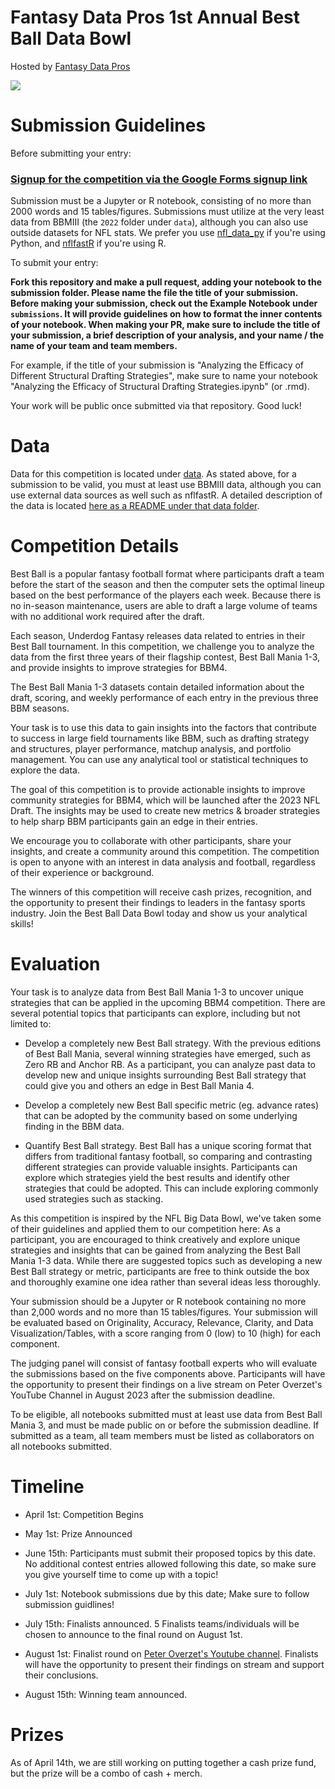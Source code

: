 # Fantasy Data Pros 1st Annual Best Ball Data Bowl

Hosted by [Fantasy Data Pros](https://www.fantasydatapros.com)

<img src="https://i.imgur.com/2mpLjzV.png">

# Submission Guidelines

Before submitting your entry:

### [Signup for the competition via the Google Forms signup link](https://docs.google.com/forms/d/e/1FAIpQLSeSK_A4Tn_Sw4gGD_Qc49-cOQPIbJtNIgp8JKpLKpWxjPsPow/viewform?usp=sf_link)

Submission must be a Jupyter or R notebook, consisting of no more than 2000 words and 15 tables/figures. Submissions must utilize at the very least data from BBMIII (the `2022` folder under `data`), although you can also use outside datasets for NFL stats. We prefer you use [nfl_data_py](https://github.com/cooperdff/nfl_data_py) if you're using Python, and [nflfastR](https://github.com/nflverse/nflfastR/) if you're using R. 

To submit your entry:

**Fork this repository and make a pull request, adding your notebook to the submission folder. Please name the file the title of your submission. Before making your submission, check out the Example Notebook under `submissions`. It will provide guidelines on how to format the inner contents of your notebook. When making your PR, make sure to include the title of your submission, a brief description of your analysis, and your name / the name of your team and team members.**

For example, if the title of your submission is "Analyzing the Efficacy of Different Structural Drafting Strategies", make sure to name your notebook "Analyzing the Efficacy of Structural Drafting Strategies.ipynb" (or .rmd).

Your work will be public once submitted via that repository. Good luck!

# Data

Data for this competition is located under [data](https://github.com/fantasydatapros/best-ball-data-bowl/tree/master/data). As stated above, for a submission to be valid, you must at least use BBMIII data, although you can use external data sources as well such as nflfastR. A detailed description of the data is located [here as a README under that data folder](https://github.com/fantasydatapros/best-ball-data-bowl/blob/master/data/README.md).

# Competition Details

Best Ball is a popular fantasy football format where participants draft a team before the start of the season and then the computer sets the optimal lineup based on the best performance of the players each week. Because there is no in-season maintenance, users are able to draft a large volume of teams with no additional work required after the draft.

Each season, Underdog Fantasy releases data related to entries in their Best Ball tournament. In this competition, we challenge you to analyze the data from the first three years of their flagship contest, Best Ball Mania 1-3, and provide insights to improve strategies for BBM4.

The Best Ball Mania 1-3 datasets contain detailed information about the draft, scoring, and weekly performance of each entry in the previous three BBM seasons.

Your task is to use this data to gain insights into the factors that contribute to success in large field tournaments like BBM, such as drafting strategy and structures, player performance, matchup analysis, and portfolio management. You can use any analytical tool or statistical techniques to explore the data.

The goal of this competition is to provide actionable insights to improve community strategies for BBM4, which will be launched after the 2023 NFL Draft. The insights may be used to create new metrics & broader strategies to help sharp BBM participants gain an edge in their entries.

We encourage you to collaborate with other participants, share your insights, and create a community around this competition. The competition is open to anyone with an interest in data analysis and football, regardless of their experience or background.

The winners of this competition will receive cash prizes, recognition, and the opportunity to present their findings to leaders in the fantasy sports industry. Join the Best Ball Data Bowl today and show us your analytical skills!

# Evaluation

Your task is to analyze data from Best Ball Mania 1-3 to uncover unique strategies that can be applied in the upcoming BBM4 competition. There are several potential topics that participants can explore, including but not limited to:

* Develop a completely new Best Ball strategy. With the previous editions of Best Ball Mania, several winning strategies have emerged, such as Zero RB and Anchor RB. As a participant, you can analyze past data to develop new and unique insights surrounding Best Ball strategy that could give you and others an edge in Best Ball Mania 4.

* Develop a completely new Best Ball specific metric (eg. advance rates) that can be adopted by the community based on some underlying finding in the BBM data.
* Quantify Best Ball strategy. Best Ball has a unique scoring format that differs from traditional fantasy football, so comparing and contrasting different strategies can provide valuable insights. Participants can explore which strategies yield the best results and identify other strategies that could be adopted. This can include exploring commonly used strategies such as stacking.

As this competition is inspired by the NFL Big Data Bowl, we've taken some of their guidelines and applied them to our competition here:
As a participant, you are encouraged to think creatively and explore unique strategies and insights that can be gained from analyzing the Best Ball Mania 1-3 data. While there are suggested topics such as developing a new Best Ball strategy or metric, participants are free to think outside the box and thoroughly examine one idea rather than several ideas less thoroughly.

Your submission should be a Jupyter or R notebook containing no more than 2,000 words and no more than 15 tables/figures. Your submission will be evaluated based on Originality, Accuracy, Relevance, Clarity, and Data Visualization/Tables, with a score ranging from 0 (low) to 10 (high) for each component.

The judging panel will consist of fantasy football experts who will evaluate the submissions based on the five components above. Participants will have the opportunity to present their findings on a live stream on Peter Overzet's YouTube Channel in August 2023 after the submission deadline.

To be eligible, all notebooks submitted must at least use data from Best Ball Mania 3, and must be made public on or before the submission deadline. If submitted as a team, all team members must be listed as collaborators on all notebooks submitted.

# Timeline

* April 1st: Competition Begins

* May 1st: Prize Announced

* June 15th: Participants must submit their proposed topics by this date. No additional contest entries allowed following this date, so make sure you give yourself time to come up with a topic!

* July 1st: Notebook submissions due by this date; Make sure to follow submission guidlines!

* July 15th: Finalists announced. 5 Finalists teams/individuals will be chosen to announce to the final round on August 1st.

* August 1st: Finalist round on [Peter Overzet's Youtube channel](https://www.youtube.com/@PeterOverzet). Finalists will have the opportunity to present their findings on stream and support their conclusions.
* August 15th: Winning team announced.

# Prizes

As of April 14th, we are still working on putting together a cash prize fund, but the prize will be a combo of cash + merch.
